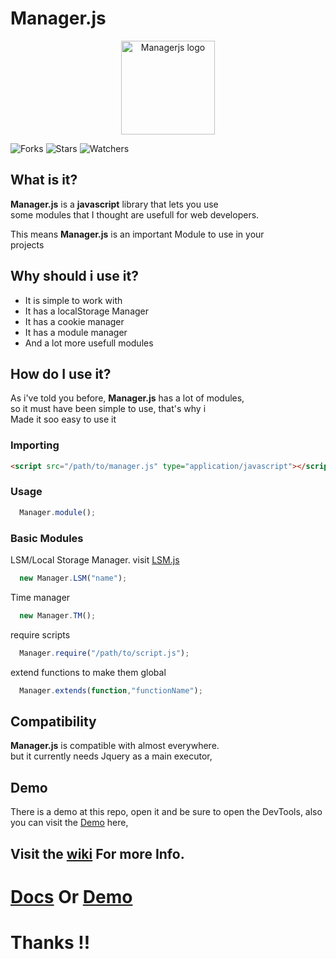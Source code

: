 # **Manager.js**

<p align="center">
  <img src="https://mngrjs.netlify.app/docs/favicon.png" width="150px" alt="Managerjs logo"/>
</p>

![Forks](https://img.shields.io/github/forks/NextSpot045/Managerjs.svg?style=social&label=Forks&maxAge=259200)
![Stars](https://img.shields.io/github/stars/NextSpot045/Managerjs.svg?style=social&label=Stars&maxAge=259200)
![Watchers](https://img.shields.io/github/watchers/NextSpot045/Managerjs.svg?style=social&label=Watchers&maxAge=259200)

## What is it?

**Manager.js** is a **javascript** library that lets you use  
some modules that I thought are usefull for web developers.  
  
This means **Manager.js** is an important Module to use in your  
projects

## Why should i use it?

+   It is simple to work with
+   It has a localStorage Manager
+   It has a cookie manager
+   It has a module manager
+   And a lot more usefull modules

## How do I use it?

As i've told you before, **Manager.js** has a lot of modules,  
so it must have been simple to use, that's why i  
Made it soo easy to use it

### Importing

```html
<script src="/path/to/manager.js" type="application/javascript"></script>
```

### Usage

```javascript
  Manager.module();
``` 
### Basic Modules
LSM/Local Storage Manager. visit [LSM.js](https://github.com/kevinJ045/LSM_js/)
```javascript
  new Manager.LSM("name");
```
Time manager
```javascript
  new Manager.TM();
```
require scripts
```javascript
  Manager.require("/path/to/script.js");
```
extend functions to make them global
```javascript
  Manager.extends(function,"functionName");
```

## Compatibility

**Manager.js** is compatible with almost everywhere.  
but it currently needs Jquery as a main executor,

## Demo

There is a demo at this repo,
open it and be sure to open the DevTools,
also you can visit the [Demo](https://mngrjs.netlify.app/) here,

## Visit the [wiki](https://github.com/NextSpot045/Managerjs/wiki) For more Info.

# [**Docs**](https://mngrjs.netlify.app/docs) Or [**Demo**](https://mngrjs.netlify.app/)

# Thanks !!
